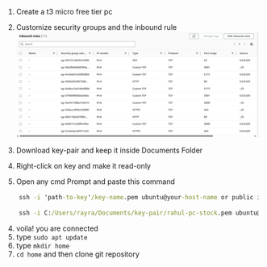 1. Create a t3 micro free tier pc
2. Customize security groups and the inbound rule
![alt text](images/image1.png)


1. Download key-pair and keep it inside Documents Folder
2. Right-click on key and make it read-only
3. Open any cmd Prompt and paste this command
```bat
    ssh -i 'path-to-key'/key-name.pem ubuntu@your-host-name or public ipv4 address
```
```bat
    ssh -i C:/Users/rayra/Documents/key-pair/rahul-pc-stock.pem ubuntu@ec2-51-20-52-210.eu-north-1.compute.amazonaws.com
```

4. voila! you are connected
5. type `sudo apt update`
6. type `mkdir home`
7. `cd home` and then clone git repository